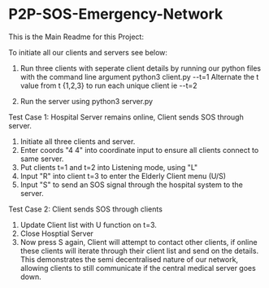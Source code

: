 # P2P-SOS-Emergency-Network

This is the Main Readme for this Project: 

To initiate all our clients and servers see below:
1. Run three clients with seperate client details by running our python files with the command line argument python3 client.py --t=1
Alternate the t value from t {1,2,3} to run each unique client ie --t=2

2. Run the server using python3 server.py


Test Case 1: Hospital Server remains online, Client sends SOS through server.
1. Initiate all three clients and server.
2. Enter coords "4 4" into coordinate input to ensure all clients connect to same server.
3. Put clients t=1 and t=2 into Listening mode, using "L"
4. Input "R" into client t=3 to enter the Elderly Client menu (U/S)
5. Input "S" to send an SOS signal through the hospital system to the server.

Test Case 2: Client sends SOS through clients
1. Update Client list with U function on t=3.
2. Close Hosptial Server
3. Now press S again, Client will attempt to contact other clients, if online these clients will iterate through their client list and send on the details.
This demonstrates the semi decentralised nature of our network, allowing clients to still communicate if the central medical server goes down.
